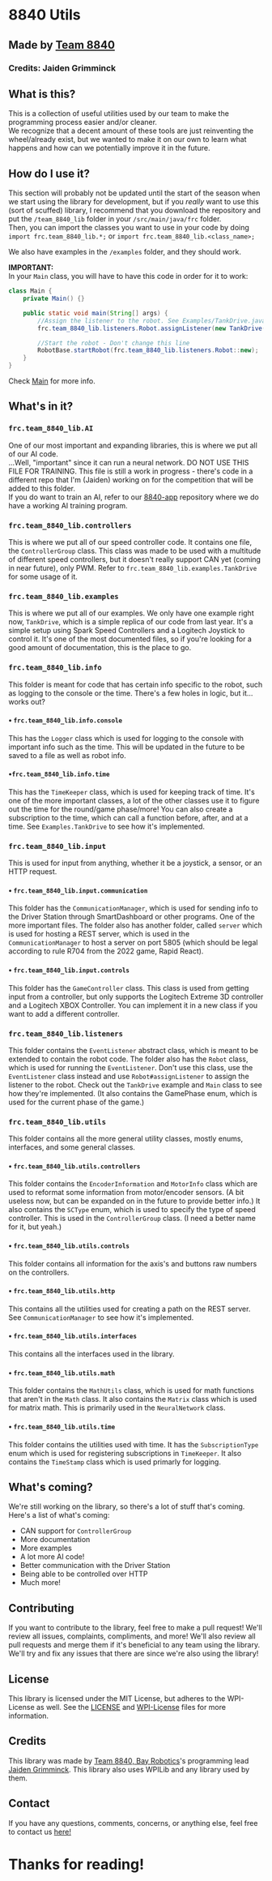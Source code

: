 # 8840 Utils
## Made by [Team 8840](https://team8840.org) 
### Credits: Jaiden Grimminck

## What is this?

This is a collection of useful utilities used by our team to make the programming process easier and/or cleaner.  
We recognize that a decent amount of these tools are just reinventing the wheel/already exist, but we wanted to make it on our own to learn what happens and how can we potentially improve it in the future.

## How do I use it?

This section will probably not be updated until the start of the season when we start using the library for development, but if you *really* want to use this (sort of scuffed) library, I recommend that you download the repository and put the `/team_8840_lib` folder in your `/src/main/java/frc` folder.  
Then, you can import the classes you want to use in your code by doing `import frc.team_8840_lib.*;` or `import frc.team_8840_lib.<class_name>;`
  
We also have examples in the `/examples` folder, and they should work.  
  
**IMPORTANT:**  
In your `Main` class, you will have to have this code in order for it to work:  
```java
class Main {
    private Main() {}

    public static void main(String[] args) {
        //Assign the listener to the robot. See Examples/TankDrive.java for more info.
        frc.team_8840_lib.listeners.Robot.assignListener(new TankDrive());

        //Start the robot - Don't change this line
        RobotBase.startRobot(frc.team_8840_lib.listeners.Robot::new);
    }
}
```
Check [Main](https://github.com/frc8840/8840-utils/blob/main/src/main/java/frc/team_8840_lib/Main.java) for more info.

## What's in it?

### `frc.team_8840_lib.AI`

One of our most important and expanding libraries, this is where we put all of our AI code.  
...Well, "important" since it can run a neural network. DO NOT USE THIS FILE FOR TRAINING. This file is still a work in progress - there's code in a different repo that I'm (Jaiden) working on for the competition that will be added to this folder.  
If you do want to train an AI, refer to our [8840-app](https://github.com/frc8840/8840-app) repository where we do have a working AI training program.

### `frc.team_8840_lib.controllers`

This is where we put all of our speed controller code.
It contains one file, the `ControllerGroup` class. This class was made to be used with a multitude of different speed controllers, but it doesn't really support CAN yet (coming in near future), only PWM.
Refer to `frc.team_8840_lib.examples.TankDrive` for some usage of it.

### `frc.team_8840_lib.examples`
This is where we put all of our examples. 
We only have one example right now, `TankDrive`, which is a simple replica of our code from last year. It's a simple setup using Spark Speed Controllers and a Logitech Joystick to control it. It's one of the most documented files, so if you're looking for a good amount of documentation, this is the place to go.

### `frc.team_8840_lib.info`

This folder is meant for code that has certain info specific to the robot, such as logging to the console or the time. There's a few holes in logic, but it... works out?

#### • `frc.team_8840_lib.info.console`

This has the `Logger` class which is used for logging to the console with important info such as the time. This will be updated in the future to be saved to a file as well as robot info.

#### •`frc.team_8840_lib.info.time`

This has the `TimeKeeper` class, which is used for keeping track of time. It's one of the more important classes, a lot of the other classes use it to figure out the time for the round/game phase/more!
You can also create a subscription to the time, which can call a function before, after, and at a time. See `Examples.TankDrive` to see how it's implemented.

### `frc.team_8840_lib.input`

This is used for input from anything, whether it be a joystick, a sensor, or an HTTP request.

#### • `frc.team_8840_lib.input.communication`

This folder has the `CommunicationManager`, which is used for sending info to the Driver Station through SmartDashboard or other programs. One of the more important files. The folder also has another folder, called `server` which is used for hosting a REST server, which is used in the `CommunicationManager` to host a server on port 5805 (which should be legal according to rule R704 from the 2022 game, Rapid React).

#### • `frc.team_8840_lib.input.controls`

This folder has the `GameController` class. This class is used from getting input from a controller, but only supports the Logitech Extreme 3D controller and a Logitech XBOX Controller. You can implement it in a new class if you want to add a different controller.

### `frc.team_8840_lib.listeners`

This folder contains the `EventListener` abstract class, which is meant to be extended to contain the robot code. 
The folder also has the `Robot` class, which is used for running the `EventListener`. Don't use this class, use the `EventListener` class instead and use `Robot#assignListener` to assign the listener to the robot.
Check out the `TankDrive` example and `Main` class to see how they're implemented. (It also contains the GamePhase enum, which is used for the current phase of the game.)

### `frc.team_8840_lib.utils`

This folder contains all the more general utility classes, mostly enums, interfaces, and some general classes.

#### • `frc.team_8840_lib.utils.controllers`

This folder contains the `EncoderInformation` and `MotorInfo` class which are used to reformat some information from motor/encoder sensors. (A bit useless now, but can be expanded on in the future to provide better info.)
It also contains the `SCType` enum, which is used to specify the type of speed controller. This is used in the `ControllerGroup` class. (I need a better name for it, but yeah.)

#### • `frc.team_8840_lib.utils.controls`

This folder contains all information for the axis's and buttons raw numbers on the controllers.

#### • `frc.team_8840_lib.utils.http`

This contains all the utilities used for creating a path on the REST server. See `CommunicationManager` to see how it's implemented.

#### • `frc.team_8840_lib.utils.interfaces`

This contains all the interfaces used in the library.

#### • `frc.team_8840_lib.utils.math`

This folder contains the `MathUtils` class, which is used for math functions that aren't in the `Math` class.
It also contains the `Matrix` class which is used for matrix math. This is primarily used in the `NeuralNetwork` class.

#### • `frc.team_8840_lib.utils.time`

This folder contains the utilities used with time. It has the `SubscriptionType` enum which is used for registering subscriptions in `TimeKeeper`.
It also contains the `TimeStamp` class which is used primarly for logging.


## What's coming?

We're still working on the library, so there's a lot of stuff that's coming. Here's a list of what's coming:
- CAN support for `ControllerGroup`
- More documentation
- More examples
- A lot more AI code!
- Better communication with the Driver Station
- Being able to be controlled over HTTP
- Much more!

## Contributing

If you want to contribute to the library, feel free to make a pull request!
We'll review all issues, complaints, compliments, and more! We'll also review all pull requests and merge them if it's beneficial to any team using the library.  
We'll try and fix any issues that there are since we're also using the library!

## License

This library is licensed under the MIT License, but adheres to the WPI-License as well. See the [LICENSE](https://github.com/frc8840/8840-utils/blob/main/LICENSE) and [WPI-License](https://github.com/frc8840/8840-utils/blob/main/WPILib-License.md) files for more information.

## Credits

This library was made by [Team 8840, Bay Robotics](https://team8840.org)'s programming lead [Jaiden Grimminck](https://github.com/jaidenagrimminck). This library also uses WPILib and any library used by them.

## Contact

If you have any questions, comments, concerns, or anything else, feel free to contact us [here!](https://www.team8840.org/contact)

# Thanks for reading!